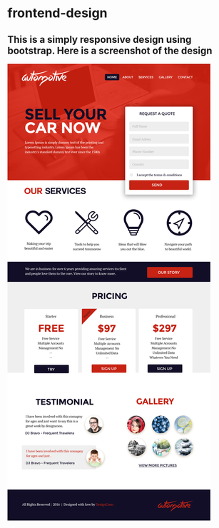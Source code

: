 # frontend-design
## This is a simply responsive design using bootstrap. Here is a screenshot of the design

![Screenshot](images/SCREENSHOT.png)

